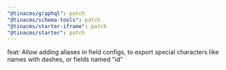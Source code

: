 ```yaml
---
"@tinacms/graphql": patch
"@tinacms/schema-tools": patch
"@tinacms/starter-iframe": patch
"@tinacms/starter": patch
---
```


feat: Allow adding aliases in field configs, to export special characters like names with dashes, or fields named "id"
